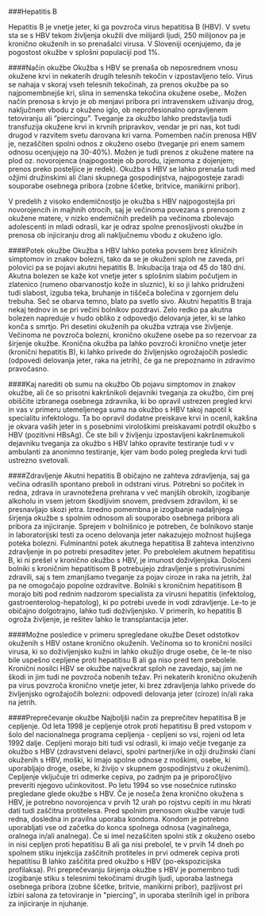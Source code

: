 ###Hepatitis B

Hepatitis B je vnetje jeter, ki ga povzroča virus hepatitisa B (HBV). V svetu sta se s HBV  tekom življenja okužili dve milijardi ljudi, 250 milijonov pa je kronično okuženih in so prenašalci virusa. V Sloveniji ocenjujemo, da je pogostost okužbe v splošni populaciji pod 1%.

####Način okužbe
Okužba s HBV se prenaša ob neposrednem vnosu okužene krvi in nekaterih drugih telesnih tekočin v izpostavljeno telo.  Virus se nahaja v skoraj vseh telesnih tekočinah, za prenos okužbe pa so najpomembnejše kri, slina in semenska tekočina okužene osebe,. Možen način prenosa s krvjo je ob menjavi pribora pri intravenskem uživanju drog, naključnem vbodu z okuženo iglo, ob neprofesionalno opravljenem  tetoviranju ali ”piercingu”. Tveganje za okužbo lahko predstavlja tudi transfuzija okužene krvi in krvnih pripravkov, vendar je pri nas, kot tudi drugod v razvitem svetu darovana kri varna.  Pomemben način prenosa HBV je, nezaščiten spolni odnos z okuženo osebo (tveganje pri enem samem odnosu ocenjujejo na 30-40%). Možen je tudi prenos z okužene matere na plod oz. novorojenca (najpogosteje ob porodu, izjemoma z dojenjem; prenos preko posteljice je redek). Okužba s HBV se lahko prenaša tudi med ožjimi družinskimi ali člani skupnega gospodinjstva, najpogosteje zaradi souporabe osebnega pribora (zobne ščetke, britvice, manikirni pribor).

V predelih z visoko endemičnostjo je okužba s HBV najpogostejša pri novorojencih in majhnih otrocih, saj je večinoma povezana s prenosom z okužene matere, v nizko endemičnih predelih pa večinoma zbolevajo adolescenti in mladi odrasli, kar je odraz spolne prenos­ljivosti okužbe in prenosa ob injiciranju drog ali na­ključnemu vbodu z okuženo iglo. 

####Potek okužbe
Okužba s HBV lahko poteka povsem brez kliničnih simptomov in znakov bolezni, tako da se je okuženi sploh ne zaveda, pri polovici pa se pojavi akutni hepatitis B. Inkubacija traja od 45 do 180 dni. Akutna bolezen se kaže kot vnetje jeter s splošnim slabim počutjem in zlatenico (rumeno obarvanostjo kože in sluznic), ki so ji lahko pridruženi tudi slabost, izguba teka, bruhanje in tiščeča bolečina v zgornjem delu trebuha. Seč se obarva temno, blato pa svetlo sivo. Akutni hepatitis B traja nekaj tednov in se pri večini bolnikov pozdravi. Zelo redko pa akutna bolezen napreduje v hudo obliko z odpovedjo delovanja jeter, ki se lahko konča s smrtjo. Pri desetini okuženih pa okužba vztraja vse življenje. Večinoma ne povzroča bolezni, kronično okužene osebe pa so rezervoar za širjenje okužbe. Kronična okužba pa lahko povzroči kronično vnetje jeter (kronični hepatitis B), ki lahko privede do življenjsko ogrožajočih posledic (odpovedi delovanja jeter, raka na jetrih), če ga ne prepoznamo in zdravimo pravočasno.

####Kaj narediti ob sumu na okužbo
Ob pojavu simptomov in znakov okužbe, ali če so prisotni kakršnikoli dejavniki tveganja za okužbo, čim prej obiščite izbranega osebnega zdravnika, ki bo opravil ustrezen pregled krvi in vas v primeru utemeljenega suma na okužbo s HBV takoj napotil k specialitu infektologu.  Ta bo opravil dodatne preiskave krvi in ocenil, kakšna je okvara vaših jeter in s posebnimi virološkimi preiskavami potrdil okužbo s HBV (pozitivni HBsAg).
Če ste bili v življenju izpostavljeni kakršnemukoli dejavniku tveganja za okužbo s HBV lahko opravite testiranje tudi v v ambulanti za anonimno testiranje, kjer vam bodo poleg pregleda krvi tudi ustrezno svetovali.

####Zdravljenje
Akutni hepatitis B običajno ne zahteva zdravljenja, saj ga večina odraslih spontano preboli in odstrani virus. Potrebni so počitek in redna, zdrava in uravnotežena prehrana v več manjših obrokih, izogibanje alkoholu in vsem jetrom škodljivim snovem, predvsem zdravilom, ki se presnavljajo skozi jetra. Izredno pomembna je izogibanje nadaljnjega širjenja okužbe s spolnim odnosom ali souporabo osebnega pribora ali pribora za injiciranje. Sprejem v bolnišnico je potreben, če bolnikovo stanje in laboratorijski testi za oceno delovanja jeter nakazujejo možnost hujšega poteka bolezni. Fulminantni potek akutnega hepatitisa B zahteva intenzivno zdravljenje in po potrebi presaditev jeter. Po prebolelem akutnem hepatitisu B, ki ni prešel v kronično okužbo s HBV,  je imunost doživljenjska. Določeni bolniki s kroničnim hepatitisom B potrebujejo zdravljenje s protivirusnimi zdravili, saj s tem zmanjšamo tveganje za pojav ciroze in raka na jetrih, žal pa ne omogočajo popolne ozdravitve. Bolniki s kroničnim hepatitisom B morajo biti pod rednim nadzorom specialista za virusni hepatitis (infektolog, gastroenterolog-hepatolog), ki po potrebi uvede in vodi zdravljenje. Le-to je običajno dolgotrajno, lahko tudi doživljenjsko. V primerih, ko hepatitis B ogroža življenje, je rešitev lahko le transplantacija jeter.

####Možne posledice v primeru spregledane okužbe
Deset odstotkov okuženih s HBV ostane kronično okuženih. Večinoma so to kronični nosilci virusa, ki so doživljenjsko kužni in lahko okužijo druge osebe, če le-te niso bile uspešno cepljene proti hepatitisu B ali ga niso pred tem prebolele. Kronični nosilci HBV se okužbe največkrat sploh ne zavedajo, saj jim ne škodi in jim tudi ne povzroča nobenih težav. Pri nekaterih kronično okuženih pa virus povzroča kronično vnetje jeter, ki brez zdravljenja lahko privede do življenjsko ogrožajočih bolezni: odpovedi delovanja jeter (ciroze) in/ali raka na jetrih.

####Preprečevanje okužbe
Najboljši način za preprečitev hepatitisa B je cepljenje. Od leta 1998 je cepljenje otrok proti hepatitisu B pred vstopom v šolo del nacionalnega programa cepljenja -  cepljeni so vsi, rojeni od leta 1992 dalje. Cepljeni morajo biti tudi vsi odrasli, ki imajo večje tveganje za okužbo s HBV (zdravstveni delavci, spolni partnerji/ke in ožji družinski člani okuženih s HBV, moški, ki imajo spolne odnose z moškimi, osebe, ki uporabljajo droge, osebe, ki živijo v skupnem gospodinjstvu z okuženimi). Cepljenje vključuje tri odmerke cepiva, po zadnjm pa je priporočljivo preveriti njegovo učinkovitost. Po letu 1994 so vse nosečnice rutinsko pregledane glede okužbe s HBV. Če je noseča žena kronično okužena s HBV, je potrebno novorojenca v prvih 12 urah po rojstvu cepiti in mu hkrati dati tudi zaščitna protitelesa. Pred spolnim prenosom okužbe varuje tudi redna, dosledna in pravilna uporaba kondoma. Kondom je potrebno uporabljati vse od začetka do konca spolnega odnosa (vaginalnega, oralnega in/ali analnega). Če si imel nezaščiten spolni stik z okuženo osebo in nisi cepljen proti hepatitisu B ali ga nisi prebolel, te v prvih 14 dneh po spolnem stiku injekcija zaščitnih protiteles in prvi odmerek cepiva proti hepatitisu B lahko zaščitita pred okužbo s HBV (po-ekspozicijska profilaksa). Pri preprečevanju širjenja okužbe s HBV je pomembno tudi izogibanje stiku s telesnimi tekočinami drugih ljudi, uporaba lastnega osebnega pribora (zobne ščetke, britvie, manikirni pribor), pazljivost pri izbiri salona za tetoviranje in "piercing",  in uporaba sterilnih igel in pribora za injiciranje in njuhanje.



